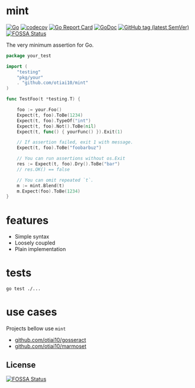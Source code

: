 # mint

[![Go](https://github.com/otiai10/mint/actions/workflows/go.yml/badge.svg)](https://github.com/otiai10/mint/actions/workflows/go.yml)
[![codecov](https://codecov.io/gh/otiai10/mint/branch/master/graph/badge.svg)](https://codecov.io/gh/otiai10/mint)
[![Go Report Card](https://goreportcard.com/badge/github.com/otiai10/mint)](https://goreportcard.com/report/github.com/otiai10/mint)
[![GoDoc](https://godoc.org/github.com/otiai10/mint?status.png)](https://godoc.org/github.com/otiai10/mint)
[![GitHub tag (latest SemVer)](https://img.shields.io/github/v/tag/otiai10/mint?sort=semver)](https://pkg.go.dev/github.com/otiai10/mint)
[![FOSSA Status](https://app.fossa.com/api/projects/git%2Bgithub.com%2Fotiai10%2Fmint.svg?type=shield)](https://app.fossa.com/projects/git%2Bgithub.com%2Fotiai10%2Fmint?ref=badge_shield)

The very minimum assertion for Go.

```go
package your_test

import (
    "testing"
    "pkg/your"
    . "github.com/otiai10/mint"
)

func TestFoo(t *testing.T) {

    foo := your.Foo()
    Expect(t, foo).ToBe(1234)
    Expect(t, foo).TypeOf("int")
    Expect(t, foo).Not().ToBe(nil)
    Expect(t, func() { yourFunc() }).Exit(1)

    // If assertion failed, exit 1 with message.
    Expect(t, foo).ToBe("foobarbuz")

    // You can run assertions without os.Exit
    res := Expect(t, foo).Dry().ToBe("bar")
    // res.OK() == false

    // You can omit repeated `t`.
    m := mint.Blend(t)
    m.Expect(foo).ToBe(1234)
}
```

# features

- Simple syntax
- Loosely coupled
- Plain implementation

# tests
```
go test ./...
```

# use cases

Projects bellow use `mint`

- [github.com/otiai10/gosseract](https://github.com/otiai10/gosseract/blob/master/all_test.go)
- [github.com/otiai10/marmoset](https://github.com/otiai10/marmoset/blob/master/all_test.go#L168-L190)


## License
[![FOSSA Status](https://app.fossa.com/api/projects/git%2Bgithub.com%2Fotiai10%2Fmint.svg?type=large)](https://app.fossa.com/projects/git%2Bgithub.com%2Fotiai10%2Fmint?ref=badge_large)